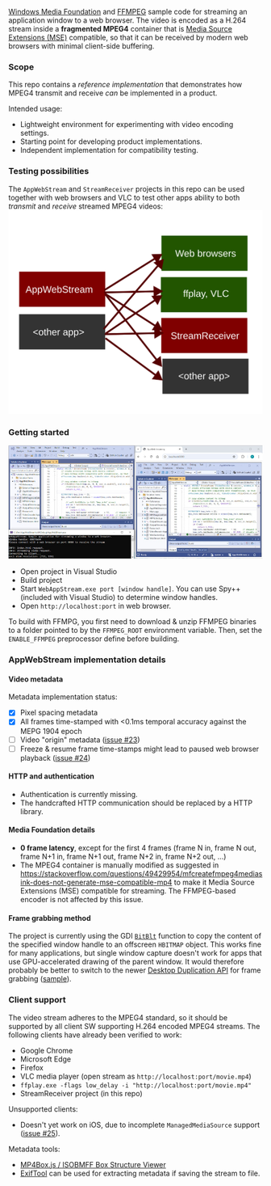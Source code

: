 [Windows Media Foundation](https://msdn.microsoft.com/en-us/library/ms694197.aspx) and [FFMPEG](http://ffmpeg.org/) sample code for streaming an application window to a web browser. The video is encoded as a H.264 stream inside a **fragmented MPEG4** container that is [Media Source Extensions (MSE)](https://www.w3.org/TR/media-source/) compatible, so that it can be received by modern web browsers with minimal client-side buffering.

### Scope
This repo contains a _reference implementation_ that demonstrates how MPEG4 transmit and receive _can_ be implemented in a product.

Intended usage:
* Lightweight environment for experimenting with video encoding settings.
* Starting point for developing product implementations.
* Independent implementation for compatibility testing.


### Testing possibilities
The `AppWebStream` and `StreamReceiver` projects in this repo can be used together with web browsers and VLC to test other apps ability to both _transmit_ and _receive_ streamed MPEG4 videos:  
![interop](interop.svg)

### Getting started
![screenshot](screenshot.jpg)
* Open project in Visual Studio
* Build project
* Start `WebAppStream.exe port [window handle]`. You can use Spy++ (included with Visual Studio) to determine window handles.
* Open `http://localhost:port` in web browser.

To build with FFMPG, you first need to download & unzip FFMPEG binaries to a folder pointed to by the `FFMPEG_ROOT` environment variable. Then, set the `ENABLE_FFMPEG` preprocessor define before building.

### AppWebStream implementation details

#### Video metadata
Metadata implementation status:
* [x] Pixel spacing metadata
* [x] All frames time-stamped with <0.1ms temporal accuracy against the MEPG 1904 epoch
* [ ] Video "origin" metadata ([issue #23](../../issues/23))
* [ ] Freeze & resume frame time-stamps might lead to paused web browser playback ([issue #24](../../issues/24))

#### HTTP and authentication
* Authentication is currently missing.
* The handcrafted HTTP communication should be replaced by a HTTP library.

#### Media Foundation details
* **0 frame latency**, except for the first 4 frames (frame N in, frame N out, frame N+1 in, frame N+1 out, frame N+2 in, frame N+2 out, ...)
* The MPEG4 container is manually modified as suggested in https://stackoverflow.com/questions/49429954/mfcreatefmpeg4mediasink-does-not-generate-mse-compatible-mp4 to make it Media Source Extensions (MSE) compatible for streaming. The FFMPEG-based encoder is not affected by this issue.

#### Frame grabbing method
The project is currently using the GDI [`BitBlt`](https://learn.microsoft.com/en-us/windows/win32/api/wingdi/nf-wingdi-bitblt) function to copy the content of the specified window handle to an offscreen `HBITMAP` object. This works fine for many applications, but single window capture doesn't work for apps that use GPU-accelerated drawing of the parent window. It would therefore probably be better to switch to the newer [Desktop Duplication API](https://learn.microsoft.com/en-us/windows/win32/direct3ddxgi/desktop-dup-api) for frame grabbing ([sample](https://github.com/microsoft/Windows-classic-samples/tree/main/Samples/DXGIDesktopDuplication)).

### Client support
The video stream adheres to the MPEG4 standard, so it should be supported by all client SW supporting H.264 encoded MPEG4 streams. The following clients have already been verified to work:
* Google Chrome
* Microsoft Edge
* Firefox
* VLC media player (open stream as `http://localhost:port/movie.mp4`)
* `ffplay.exe -flags low_delay -i "http://localhost:port/movie.mp4"`
* StreamReceiver project (in this repo)

Unsupported clients:
* Doesn't yet work on iOS, due to incomplete `ManagedMediaSource` support ([issue #25](../../issues/25)).

Metadata tools:
* [MP4Box.js / ISOBMFF Box Structure Viewer](https://gpac.github.io/mp4box.js/test/filereader.html)
* [ExifTool](https://exiftool.org/) can be used for extracting metadata if saving the stream to file.
